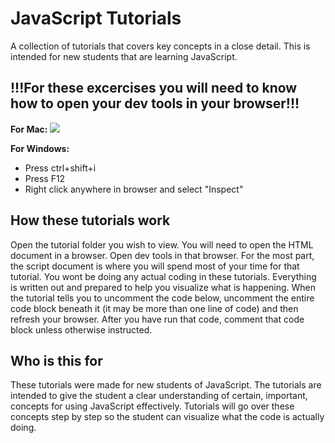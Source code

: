 # JavaScript Tutorials
A collection of tutorials that covers key concepts in a close detail. This is intended for new students that are learning JavaScript.

## !!!For these excercises you will need to know how to open your dev tools in your browser!!!

**For Mac:**
![](http://www.compjour.org/files/images/tutorials/devtools/intro-devtools-open-panel.gif)

**For Windows:**
- Press ctrl+shift+i
- Press F12
- Right click anywhere in browser and select "Inspect"

## How these tutorials work
Open the tutorial folder you wish to view. You will need to open the HTML document in a browser. Open dev tools in that browser. For the most part, the script document is where you will spend most of your time for that tutorial. You wont be doing any actual coding in these tutorials. Everything is written out and prepared to help you visualize what is happening. When the tutorial tells you to uncomment the code below, uncomment the entire code block beneath it (it may be more than one line of code) and then refresh your browser. After you have run that code, comment that code block unless otherwise instructed.

## Who is this for
These tutorials were made for new students of JavaScript. The tutorials are intended to give the student a clear understanding of certain, important, concepts for using JavaScript effectively. Tutorials will go over these concepts step by step so the student can visualize what the code is actually doing.